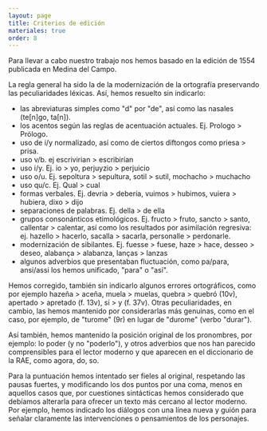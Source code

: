```yaml
---
layout: page
title: Criterios de edición
materiales: true
order: 8
---
```


Para llevar a cabo nuestro trabajo nos hemos basado en la edición de 1554 publicada en Medina del Campo.

La regla general ha sido la de la modernización de la ortografía preservando las peculiaridades léxicas. Así, hemos resuelto sin indicarlo:

 * las abreviaturas simples como "d" por "de", así como las nasales (te[n]go, ta[n]).
 * los acentos según las reglas de acentuación actuales. Ej. Prologo > Prólogo.
 * uso de i/y normalizado, así como de ciertos diftongos como priesa > prisa. 
 * uso v/b. ej escrivirian > escribirían
 * uso i/y. Ej. io > yo, perjuyzio > perjuicio
 * uso o/u. Ej. sepoltura > sepultura, sotil > sutil, mochacho > muchacho
 * uso qu/c. Ej. Qual > cual
 * formas verbales. Ej. devria > debería, vuimos > hubimos, vuiera > hubiera, dixo > dijo
 * separaciones de palabras. Ej. della > de ella
 * grupos consonánticos etimológicos. Ej. fructo > fruto, sancto > santo, callentar > calentar, así como los resultados por asimilación regresiva: ej. hazello > hacerlo, sacalla > sacarla, personalle > perdonarle.
 * modernización de sibilantes. Ej. fuesse > fuese, haze > hace, desseo > deseo, alabança > alabanza, lanças > lanzas
 * algunos adverbios que presentaban fluctuación, como pa/para, ansi/assi los hemos unificado, "para" o "así".

Hemos corregido, también sin indicarlo algunos errores ortográficos, como por ejemplo hazeña > aceña, muela > muelas, quebra > quebró (10v), apertado > apretado (f. 13v), si > y (f. 37v). Otras peculiaridades, en cambio, las hemos mantenido por considerarlas más genuinas, como en el caso, por ejemplo, de "turome" (9r) en lugar de "durome" (verbo "durar").

Así también, hemos mantenido la posición original de los pronombres, por ejemplo: lo poder (y no "poderlo"), y otros adverbios que nos han parecido comprensibles para el lector moderno y que aparecen en el diccionario de la RAE, como agora, do, so.

Para la puntuación hemos intentado ser fieles al original, respetando las pausas fuertes, y modificando los dos puntos por una coma, menos en aquellos casos que, por cuestiones sintácticas hemos considerado que debíamos alterarla para ofrecer un texto más cercano al lector moderno. Por ejemplo, hemos indicado los diálogos con una línea nueva y guión para señalar claramente las intervenciones o pensamientos de los personajes.
